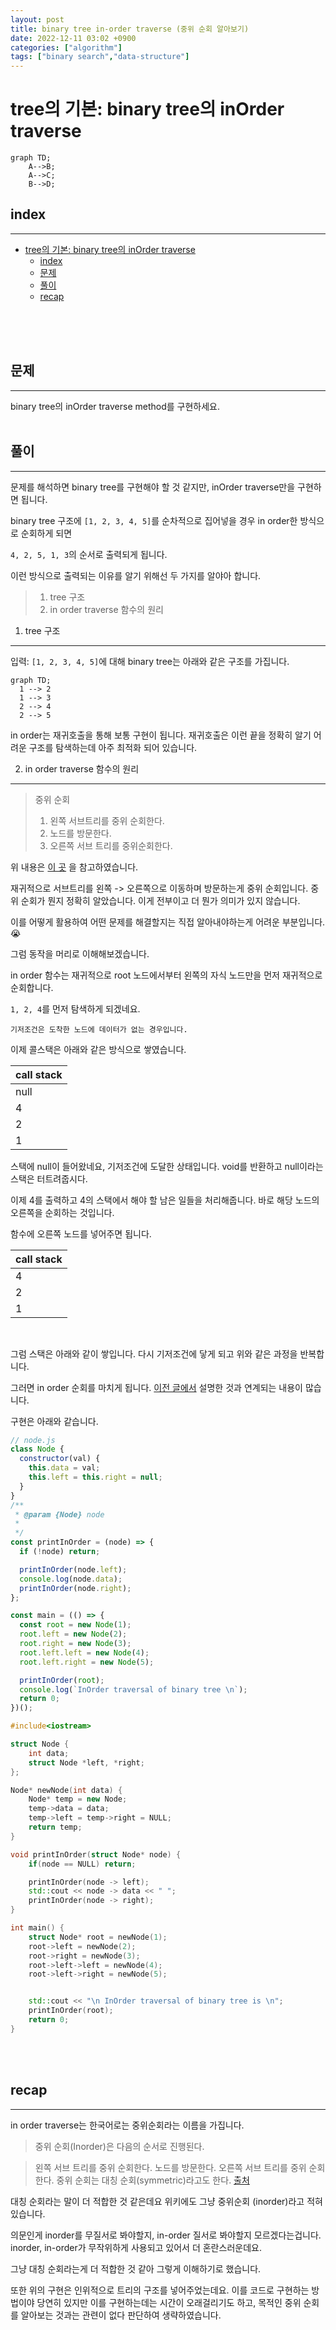 ```yaml
---
layout: post
title: binary tree in-order traverse (중위 순회 알아보기)
date: 2022-12-11 03:02 +0900
categories: ["algorithm"]
tags: ["binary search","data-structure"]
---
```

# tree의 기본: binary tree의 inOrder traverse

```mermaid
graph TD;
    A-->B;
    A-->C;
    B-->D;
```



## index 
--- 
- [tree의 기본: binary tree의 inOrder traverse](#tree의-기본-binary-tree의-inorder-traverse)
  - [index](#index)
  - [문제](#문제)
  - [풀이](#풀이)
  - [recap](#recap)

<br>
<br>
<br>
 

## 문제 
--- 
binary tree의 inOrder traverse method를 구현하세요.
<br>
<br>


## 풀이 
--- 
문제를 해석하면 binary tree를 구현해야 할 것 같지만,
inOrder traverse만을 구현하면 됩니다.

binary tree 구조에 `[1, 2, 3, 4, 5]`를 순차적으로 집어넣을 경우
in order한 방식으로 순회하게 되면

`4, 2, 5, 1, 3`의 순서로 출력되게 됩니다.

이런 방식으로 출력되는 이유를 알기 위해선 두 가지를 알야아 합니다.
>   1. tree 구조
>  2. in order traverse 함수의 원리


1. tree 구조
---
입력: `[1, 2, 3, 4, 5]`에 대해 binary tree는 아래와 같은 구조를 가집니다.

```mermaid
graph TD;
  1 --> 2
  1 --> 3
  2 --> 4
  2 --> 5
```

in order는 재귀호출을 통해 보통 구현이 됩니다.
재귀호출은 이런 끝을 정확히 알기 어려운 구조를 탐색하는데 아주 최적화 되어 있습니다.

2. in order traverse 함수의 원리
---
> 중위 순회
>   1. 왼쪽 서브트리를 중위 순회한다.
>   2. 노드를 방문한다.
>   3. 오른쪽 서브 트리를 중위순회한다.

위 내용은 [이 곳](https://en.wikipedia.org/wiki/Tree_traversal#In-order,_LNR)
을 참고하였습니다.

재귀적으로 서브트리를 왼쪽 -> 오른쪽으로 이동하며 방문하는게 중위 순회입니다. 
중위 순회가 뭔지 정확히 알았습니다. 이게 전부이고 더 뭔가 의미가 있지 않습니다. 

이를 어떻게 활용하여 어떤 문제를 해결할지는 직접 알아내야하는게 어려운 부분입니다. 😭

그럼 동작을 머리로 이해해보겠습니다.

in order 함수는 재귀적으로 root 노드에서부터 왼쪽의 자식 노드만을 먼저 재귀적으로 순회합니다.

`1, 2, 4`를 먼저 탐색하게 되겠네요.

`기저조건은 도착한 노드에 데이터가 없는 경우입니다.`

이제 콜스택은 아래와 같은 방식으로 쌓였습니다.

| call stack |
| -- |
| null |
| 4 |
| 2 |
| 1 |

스택에 null이 들어왔네요, 기저조건에 도달한 상태입니다. void를 반환하고 null이라는 스택은 터트려줍시다.


이제 4를 출력하고 4의 스택에서 해야 할 남은 일들을 처리해줍니다. 바로 해당 노드의 오른쪽을 순회하는 것입니다.

함수에 오른쪽 노드를 넣어주면 됩니다.

| call stack |
| -- |
| 4 |
| 2 |
| 1 |

<br>

그럼 스택은 아래와 같이 쌓입니다. 다시 기저조건에 닿게 되고 위와 같은 과정을 반복합니다.

그러면 in order 순회를 마치게 됩니다.
<a href="https://zerozoo-a.github.io/algorithm/2022/12/07/traverse-with-recursion.html">
이전 글에서</a> 설명한 것과 연계되는 내용이 많습니다. 

구현은 아래와 같습니다.

```js
// node.js
class Node {
  constructor(val) {
    this.data = val;
    this.left = this.right = null;
  }
}
/**
 * @param {Node} node
 *
 */
const printInOrder = (node) => {
  if (!node) return;

  printInOrder(node.left);
  console.log(node.data);
  printInOrder(node.right);
};

const main = (() => {
  const root = new Node(1);
  root.left = new Node(2);
  root.right = new Node(3);
  root.left.left = new Node(4);
  root.left.right = new Node(5);

  printInOrder(root);
  console.log(`InOrder traversal of binary tree \n`);
  return 0;
})();

```

```cpp
#include<iostream>

struct Node {
    int data;
    struct Node *left, *right;
};

Node* newNode(int data) {
    Node* temp = new Node;
    temp->data = data;
    temp->left = temp->right = NULL;
    return temp;
}

void printInOrder(struct Node* node) {
    if(node == NULL) return;

    printInOrder(node -> left);
    std::cout << node -> data << " ";
    printInOrder(node -> right);
}

int main() {
    struct Node* root = newNode(1);
    root->left = newNode(2);
    root->right = newNode(3);
    root->left->left = newNode(4);
    root->left->right = newNode(5);


    std::cout << "\n InOrder traversal of binary tree is \n";
    printInOrder(root);
    return 0;
}
```



<br>
<br>

## recap 
--- 
in order traverse는 한국어로는 중위순회라는 이름을 가집니다.

> 중위 순회(Inorder)은 다음의 순서로 진행된다.

> 왼쪽 서브 트리를 중위 순회한다.
노드를 방문한다.
오른쪽 서브 트리를 중위 순회한다.
중위 순회는 대칭 순회(symmetric)라고도 한다. [출처](https://ko.wikipedia.org/wiki/%ED%8A%B8%EB%A6%AC_%EC%88%9C%ED%9A%8C)

대칭 순회라는 말이 더 적합한 것 같은데요 위키에도 그냥 중위순회 (inorder)라고 적혀있습니다.

의문인게 inorder를 무질서로 봐야할지, in-order 질서로 봐야할지 모르겠다는겁니다.
inorder, in-order가 무작위하게 사용되고 있어서 더 혼란스러운데요.

그냥 대칭 순회라는게 더 적합한 것 같아 그렇게 이해하기로 했습니다.


또한 위의 구현은 인위적으로 트리의 구조를 넣어주었는데요.
이를 코드로 구현하는 방법이야 당연히 있지만 이를 구현하는데는 시간이 오래걸리기도 하고,
목적인 중위 순회를 알아보는 것과는 관련이 없다 판단하여 생략하였습니다.

<br>
<br>


